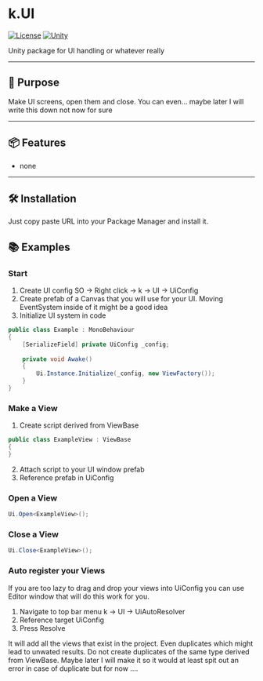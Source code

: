 # k.UI

[![License](https://img.shields.io/badge/license-Public%20Domain-lightgrey.svg)](LICENSE)
[![Unity](https://img.shields.io/badge/unity-6.0%2B-blue.svg)]()


Unity package for UI handling or whatever really

---

## 🚀 Purpose  

Make UI screens, open them and close. You can even... maybe later I will write this down not now for sure

---

## 📦 Features  

- none

---

## 🛠️ Installation  

Just copy paste URL into your Package Manager and install it.

## 📚 Examples

### Start
1) Create UI config SO -> Right click -> k -> UI -> UiConfig 
2) Create prefab of a Canvas that you will use for your UI. Moving EventSystem inside of it might be a good idea
3) Initialize UI system in code 
```csharp
public class Example : MonoBehaviour
{
    [SerializeField] private UiConfig _config;
    
    private void Awake()
    {
        Ui.Instance.Initialize(_config, new ViewFactory());
    }
}
```

### Make a View
1) Create script derived from ViewBase
```csharp
public class ExampleView : ViewBase
{
}
```
2) Attach script to your UI window prefab
3) Reference prefab in UiConfig
### Open a View
```csharp
Ui.Open<ExampleView>();
```
### Close a View
```csharp
Ui.Close<ExampleView>();
```

### Auto register your Views
If you are too lazy to drag and drop your views into UiConfig you can use Editor window that will do this work for you.

1) Navigate to top bar menu k -> UI -> UiAutoResolver
2) Reference target UiConfig
3) Press Resolve

It will add all the views that exist in the project. Even duplicates which might lead to unwated results. Do not create duplicates of the same type derived from ViewBase. Maybe later I will make it so it would at least spit out an error in case of duplicate but for now .... 
